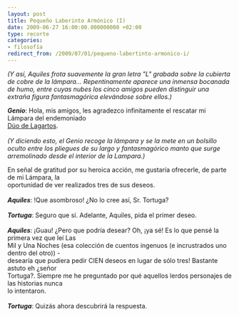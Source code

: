 ```yaml
---
layout: post
title: Pequeño Laberinto Armónico (I)
date: 2009-06-27 16:00:00.000000000 +02:00
type: recorte
categories:
- filosofía
redirect_from: /2009/07/01/pequeno-labertinto-armonico-i/
---
```

<div><em>(Y así, Aquiles frota suavemente la gran letra "L" grabada sobre la cubierta de cobre de la lámpara... Repentinamente aparece una inmensa bocanada de humo, entre cuyas nubes los cinco amigos pueden distinguir una extraña figura fantasmagórica elevándose sobre ellos.)</em></p>
<p><em style="font-weight: bold;">Genio</em>: Hola, mis amigos, les agradezco infinitamente el rescatar mi Lámpara del endemoniado<br />
<a href="http://www.lghs.net/teachers/math/canderson/escher_inverse.jpg">Dúo de Lagartos</a>.<br />
<em><br />
(Y diciendo esto, el Genio recoge la lámpara y se la mete en un bolsillo oculto entre los pliegues de su largo y   fantasmagórico manto que surge arremolinado desde el interior de la Lampara.)</em></p>
<p>En señal de gratitud por su heroica acción, me gustaría ofrecerle, de parte de mi Lámpara, la<br />
oportunidad de ver realizados tres de sus deseos.<br />
<em><br />
<span style="font-weight: bold;">Aquiles</span></em>: !Que asombroso! ¿No lo cree así, Sr. Tortuga?<br />
<em><br />
<span style="font-weight: bold;">Tortuga</span></em>: Seguro que sí. Adelante, Aquiles, pida el primer deseo.<br />
<em><br />
<span style="font-weight: bold;">Aquiles</span></em>: ¡Guau! ¿Pero que podría desear? Oh, ¡ya sé! Es lo que pensé la primera vez que leí Las<br />
Mil y Una Noches (esa colección de cuentos ingenuos (e incrustrados uno dentro del otro)) -<br />
desearía que pudiera pedir CIEN deseos en lugar de sólo tres! Bastante astuto eh ¿señor<br />
Tortuga?. Siempre me he preguntado por qué aquellos lerdos personajes de las historias nunca<br />
lo intentaron.<br />
<em><br />
<span style="font-weight: bold;">Tortuga</span></em>: Quizás ahora descubrirá la respuesta.</p>
</div>
